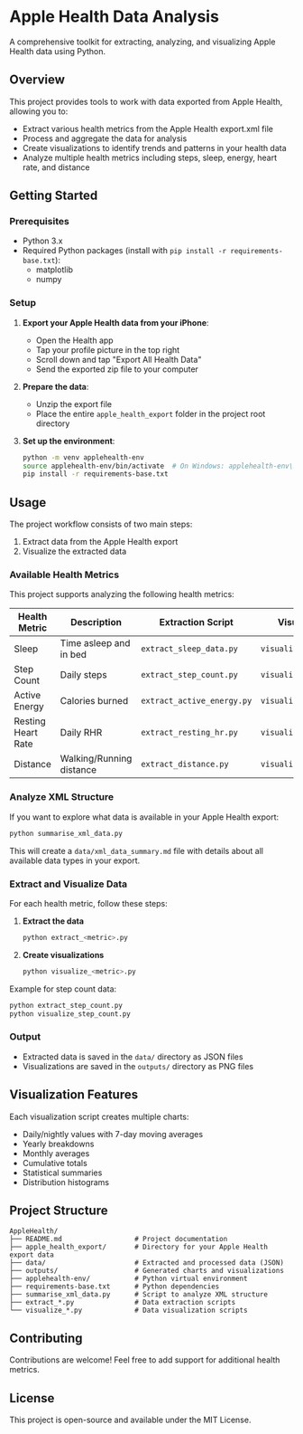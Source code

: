 # Apple Health Data Analysis

A comprehensive toolkit for extracting, analyzing, and visualizing Apple Health data using Python.

## Overview

This project provides tools to work with data exported from Apple Health, allowing you to:
- Extract various health metrics from the Apple Health export.xml file
- Process and aggregate the data for analysis
- Create visualizations to identify trends and patterns in your health data
- Analyze multiple health metrics including steps, sleep, energy, heart rate, and distance

## Getting Started

### Prerequisites

- Python 3.x
- Required Python packages (install with `pip install -r requirements-base.txt`):
  - matplotlib
  - numpy

### Setup

1. **Export your Apple Health data from your iPhone**:
   - Open the Health app
   - Tap your profile picture in the top right
   - Scroll down and tap "Export All Health Data"
   - Send the exported zip file to your computer

2. **Prepare the data**:
   - Unzip the export file
   - Place the entire `apple_health_export` folder in the project root directory

3. **Set up the environment**:
   ```bash
   python -m venv applehealth-env
   source applehealth-env/bin/activate  # On Windows: applehealth-env\Scripts\activate
   pip install -r requirements-base.txt
   ```

## Usage

The project workflow consists of two main steps:
1. Extract data from the Apple Health export
2. Visualize the extracted data

### Available Health Metrics

This project supports analyzing the following health metrics:

| Health Metric | Description | Extraction Script | Visualization Script |
|---------------|-------------|-------------------|----------------------|
| Sleep | Time asleep and in bed | `extract_sleep_data.py` | `visualize_sleep_charts.py` |
| Step Count | Daily steps | `extract_step_count.py` | `visualize_step_count.py` |
| Active Energy | Calories burned | `extract_active_energy.py` | `visualize_active_energy.py` |
| Resting Heart Rate | Daily RHR | `extract_resting_hr.py` | `visualize_resting_hr.py` |
| Distance | Walking/Running distance | `extract_distance.py` | `visualize_distance.py` |

### Analyze XML Structure

If you want to explore what data is available in your Apple Health export:

```bash
python summarise_xml_data.py
```

This will create a `data/xml_data_summary.md` file with details about all available data types in your export.

### Extract and Visualize Data

For each health metric, follow these steps:

1. **Extract the data**
   ```bash
   python extract_<metric>.py
   ```

2. **Create visualizations**
   ```bash
   python visualize_<metric>.py
   ```

Example for step count data:
```bash
python extract_step_count.py
python visualize_step_count.py
```

### Output

- Extracted data is saved in the `data/` directory as JSON files
- Visualizations are saved in the `outputs/` directory as PNG files

## Visualization Features

Each visualization script creates multiple charts:
- Daily/nightly values with 7-day moving averages
- Yearly breakdowns
- Monthly averages
- Cumulative totals
- Statistical summaries
- Distribution histograms

## Project Structure

```
AppleHealth/
├── README.md                  # Project documentation
├── apple_health_export/       # Directory for your Apple Health export data
├── data/                      # Extracted and processed data (JSON)
├── outputs/                   # Generated charts and visualizations
├── applehealth-env/           # Python virtual environment
├── requirements-base.txt      # Python dependencies
├── summarise_xml_data.py      # Script to analyze XML structure
├── extract_*.py               # Data extraction scripts
└── visualize_*.py             # Data visualization scripts
```

## Contributing

Contributions are welcome! Feel free to add support for additional health metrics.

## License

This project is open-source and available under the MIT License.
